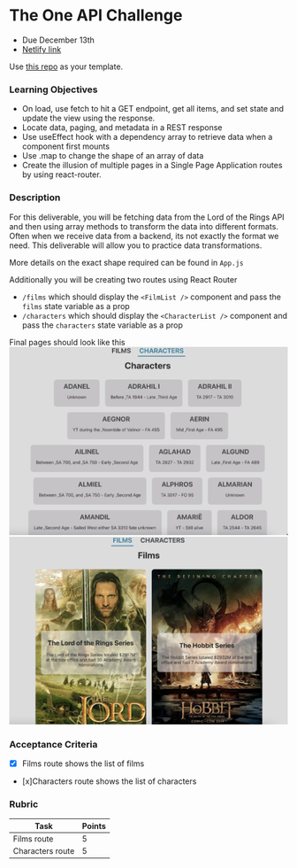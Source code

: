 # The One API Challenge
* Due December 13th
* [Netlify link](abriels-lotr-api-challenge.netlify.app)

Use [this repo](https://github.com/alchemycodelab/react-lotr-munging) as your template.

### Learning Objectives

- On load, use fetch to hit a GET endpoint, get all items, and set state and update the view using the response.
- Locate data, paging, and metadata in a REST response
- Use useEffect hook with a dependency array to retrieve data when a component first mounts
- Use .map to change the shape of an array of data
- Create the illusion of multiple pages in a Single Page Application routes by using react-router.

### Description

For this deliverable, you will be fetching data from the Lord of the Rings API and then using array methods to transform the data into different formats. Often when we receive data from a backend, its not exactly the format we need. This deliverable will allow you to practice data transformations.

More details on the exact shape required can be found in `App.js`

Additionally you will be creating two routes using React Router

- `/films` which should display the `<FilmList />` component and pass the `films` state variable as a prop
- `/characters` which should display the `<CharacterList />` component and pass the `characters` state variable as a prop

Final pages should look like this
![](characters-screenshot.png)
![](films-screenshot.png)

### Acceptance Criteria

- [x] Films route shows the list of films
- [x]Characters route shows the list of characters

### Rubric

| Task             | Points |
| ---------------- | ------ |
| Films route      | 5      |
| Characters route | 5      |
